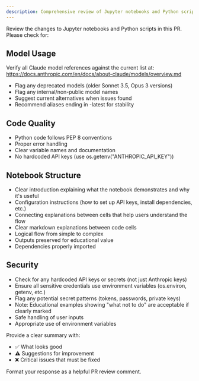 ```yaml
---
description: Comprehensive review of Jupyter notebooks and Python scripts
---
```


Review the changes to Jupyter notebooks and Python scripts in this PR. Please check for:

## Model Usage
Verify all Claude model references against the current list at:
https://docs.anthropic.com/en/docs/about-claude/models/overview.md
- Flag any deprecated models (older Sonnet 3.5, Opus 3 versions)
- Flag any internal/non-public model names
- Suggest current alternatives when issues found
- Recommend aliases ending in -latest for stability

## Code Quality
- Python code follows PEP 8 conventions
- Proper error handling
- Clear variable names and documentation
- No hardcoded API keys (use os.getenv("ANTHROPIC_API_KEY"))

## Notebook Structure
- Clear introduction explaining what the notebook demonstrates and why it's useful
- Configuration instructions (how to set up API keys, install dependencies, etc.)
- Connecting explanations between cells that help users understand the flow
- Clear markdown explanations between code cells
- Logical flow from simple to complex
- Outputs preserved for educational value
- Dependencies properly imported

## Security
- Check for any hardcoded API keys or secrets (not just Anthropic keys)
- Ensure all sensitive credentials use environment variables (os.environ, getenv, etc.)
- Flag any potential secret patterns (tokens, passwords, private keys)
- Note: Educational examples showing "what not to do" are acceptable if clearly marked
- Safe handling of user inputs
- Appropriate use of environment variables

Provide a clear summary with:
- ✅ What looks good
- ⚠️ Suggestions for improvement
- ❌ Critical issues that must be fixed

Format your response as a helpful PR review comment.